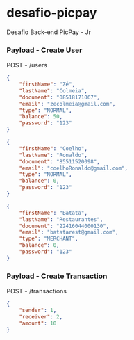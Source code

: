 # desafio-picpay
Desafio Back-end PicPay - Jr

### Payload - Create User
POST - /users
```json
{
    "firstName": "Zé",
    "lastName": "Colmeia",
    "document": "08518171067",
    "email": "zecolmeia@gmail.com",
    "type": "NORMAL",
    "balance": 50,
    "password": "123"
}
```

```json
{
    "firstName": "Coelho",
    "lastName": "Ronaldo",
    "document": "85511520098",
    "email": "coelhoRonaldo@gmail.com",
    "type": "NORMAL",
    "balance": 0,
    "password": "123"
}
```

```json
{
    "firstName": "Batata",
    "lastName": "Restaurantes",
    "document": "22416044000130",
    "email": "batatarest@gmail.com",
    "type": "MERCHANT",
    "balance": 0,
    "password": "123"
}
```

### Payload - Create Transaction
POST - /transactions
```json
{
    "sender": 1,
    "receiver": 2,
    "amount": 10
}
```
